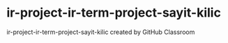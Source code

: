 # ir-project-ir-term-project-sayit-kilic
ir-project-ir-term-project-sayit-kilic created by GitHub Classroom
